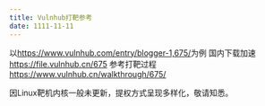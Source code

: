```yaml
---
title: Vulnhub打靶参考
date: 1111-11-11
---
```




以<https://www.vulnhub.com/entry/blogger-1,675/>为例
国内下载加速  <https://file.vulnhub.cn/675>
参考打靶过程  <https://www.vulnhub.cn/walkthrough/675/>

因Linux靶机内核一般未更新，提权方式呈现多样化，敬请知悉。